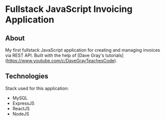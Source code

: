 # Fullstack JavaScript Invoicing Application

## About

My first fullstack JavaScript application for creating and managing invoices via REST API. Built with the help of [Dave Gray's tutorials] (https://www.youtube.com/c/DaveGrayTeachesCode).

## Technologies

Stack used for this application:

-   MySQL
-   ExpressJS
-   ReactJS
-   NodeJS
